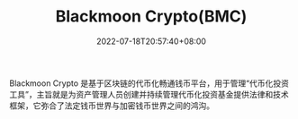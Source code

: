 ﻿---
weight: 
title: "Blackmoon Crypto(BMC)"
description: "Blackmoon Crypto 是基于区块链的代币化畅通钱币平台，用于管理“代币化投资工具”，主旨就是为资产管理人员创建并持续管理代币化投资基金提供法律和技术框架，它弥合了法定钱币世界..."
date: 2022-07-18T20:57:40+08:00
lastmod: 2022-07-18T14:57:40+08:00
draft: false
authors: ["Cindy"]
featuredImage: "blackmoon-cryptobmc.jpg"
link: "https://www.blackmoon.net/"
tags: ["数字代币","Blackmoon Crypto(BMC)"]
categories: ["navigation"]
navigation: ["数字代币"]
lightgallery: true
toc: true
pinned: false
recommend: false
recommend1: false
---
Blackmoon Crypto 是基于区块链的代币化畅通钱币平台，用于管理“代币化投资工具”，主旨就是为资产管理人员创建并持续管理代币化投资基金提供法律和技术框架，它弥合了法定钱币世界与加密钱币世界之间的鸿沟。
